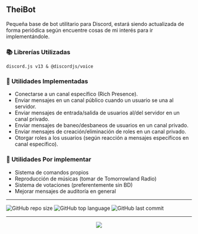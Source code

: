 ## TheiBot

Pequeña base de bot utilitario para Discord, estará siendo actualizada de forma periódica según encuentre cosas de mi interés para ir implementándole.


### 📚 Librerías Utilizadas
```
discord.js v13 & @discordjs/voice
```

### 🧰 Utilidades Implementadas
- Conectarse a un canal específico (Rich Presence).
- Enviar mensajes en un canal público cuando un usuario se una al servidor.
- Enviar mensajes de entrada/salida de usuarios al/del servidor en un canal privado.
- Enviar mensajes de baneo/desbaneos de usuarios en un canal privado.
- Enviar mensajes de creación/eliminación de roles en un canal privado.
- Otorgar roles a los usuarios (según reacción a mensajes específicos en canal específico).


### 🧰 Utilidades Por implementar
- Sistema de comandos propios
- Reproducción de músicas (tomar de Tomorrowland Radio)
- Sistema de votaciones (preferentemente sin BD)
- Mejorar mensajes de auditoría en general

-----

![GitHub repo size](https://img.shields.io/github/repo-size/imkuroneko/TheiBot?style=flat)
![GitHub top language](https://img.shields.io/github/languages/top/imkuroneko/TheiBot?style=flat)
![GitHub last commit](https://img.shields.io/github/last-commit/imkuroneko/TheiBot?color=pink&style=flat)

-----

<p align="center">
  <a href="https://kuroneko.im" target="_blank">
    <img src="https://kuroneko.im/assets/github_logo.png">
  </a>
</p>

